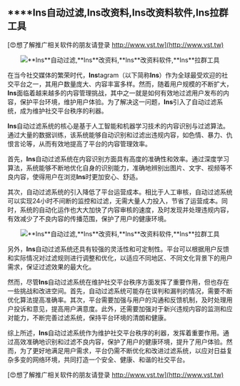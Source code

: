 ## ****Ins**自动过滤,**Ins**改资料,**Ins**改资料软件,**Ins**拉群工具**

[😍想了解推广相关软件的朋友请登录 http://www.vst.tw](http://www.vst.tw)

 <center><img src="https://vst.tw/MP4/tuiguang/png/2.png" alt="**Ins**自动过滤,**Ins**改资料,**Ins**改资料软件,**Ins**拉群工具"></center>

在当今社交媒体的繁荣时代，**Ins**tagram（以下简称**Ins**）作为全球最受欢迎的社交平台之一，其用户数量庞大、内容丰富多样。然而，随着用户规模的不断扩大，**Ins**面临着越来越多的内容管理挑战，其中之一就是如何有效地过滤用户发布的内容，保护平台环境，维护用户体验。为了解决这一问题，**Ins**引入了自动过滤系统，成为维护社交平台秩序的利器。

**Ins**自动过滤系统的核心是基于人工智能和机器学习技术的内容识别与过滤算法。通过大量的数据训练，该系统能够自动识别和过滤出违规内容，如色情、暴力、仇恨言论等，从而有效地提高了平台的内容管理效率。

首先，**Ins**自动过滤系统在内容识别方面具有高度的准确性和效率。通过深度学习算法，系统能够不断地优化自身的识别能力，准确地辨别出图片、文字、视频等不良内容，使得用户在浏览**Ins**时更加安心、舒适。

其次，自动过滤系统的引入降低了平台运营成本。相比于人工审核，自动过滤系统可以实现24小时不间断的监控和过滤，无需大量人力投入，节省了运营成本。同时，系统的自动化运作也大大加快了内容审核的速度，及时发现并处理违规内容，有效减少了不良内容的传播范围，保护了用户的健康环境。

 <center><img src="https://vst.tw/MP4/tuiguang/png/7.png" alt="**Ins**自动过滤,**Ins**改资料,**Ins**改资料软件,**Ins**拉群工具"></center>

另外，**Ins**自动过滤系统还具有较强的灵活性和可定制性。平台可以根据用户反馈和实际情况对过滤规则进行调整和优化，以适应不同地区、不同文化背景下的用户需求，保证过滤效果的最大化。

然而，尽管**Ins**自动过滤系统在维护社交平台秩序方面发挥了重要作用，但也存在一些挑战和改进空间。首先，自动过滤系统可能存在误判和漏判的情况，需要不断优化算法提高准确率。其次，平台需要加强与用户的沟通和反馈机制，及时处理用户投诉和意见，提高用户满意度。此外，还需要加强对于新兴违规内容的监测和应对能力，不断完善过滤系统，保持平台环境的清朗和健康。

综上所述，**Ins**自动过滤系统作为维护社交平台秩序的利器，发挥着重要作用。通过高效准确地识别和过滤不良内容，保护了用户的健康环境，提升了用户体验。然而，为了更好地满足用户需求，平台仍需不断优化和改进过滤系统，以应对日益复杂多变的网络环境，共同打造一个安全、健康、和谐的社交平台。

[😍想了解推广相关软件的朋友请登录 http://www.vst.tw](http://www.vst.tw)



